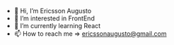 - 👋 Hi, I’m Ericsson Augusto
- 👀 I’m interested in FrontEnd
- 🌱 I’m currently learning React
- 📫 How to reach me => ericssonaugusto@gmail.com


